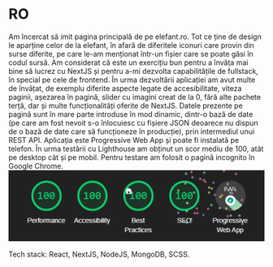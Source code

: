 # RO

Am încercat să imit pagina principală de pe elefant.ro. Tot ce ține de design le aparține celor de la elefant, în afară de diferitele iconuri care provin din surse diferite, pe care le-am menționat într-un fișier care se poate găsi în codul sursă.
Am considerat că este un exercițiu bun pentru a învăța mai bine să lucrez cu NextJS și pentru a-mi dezvolta capabilitățile de fullstack, în special pe cele de frontend. În urma dezvoltării aplicației am avut multe de învățat, de exemplu diferite aspecte legate de accesibilitate, viteza paginii, așezarea în pagină, slider cu imagini creat de la 0, fără alte pachete terță, dar și multe funcționalități oferite de NextJS.
Datele prezente pe pagină sunt în mare parte introduse în mod dinamic, dintr-o bază de date (pe care am fost nevoit s-o înlocuiesc cu fișiere JSON deoarece nu dispun de o bază de date care să funcționeze în producție), prin intermediul unui REST API.
Aplicația este Progressive Web App și poate fi instalată pe telefon.
În urma testării cu Lighthouse am obținut un scor mediu de 100, atât pe desktop cât și pe mobil. Pentru testare am folosit o pagină incognito în Google Chrome.
![Rezultatele testării cu Lighthouse](lighthouse-result.png)

Tech stack: React, NextJS, NodeJS, MongoDB, SCSS.

